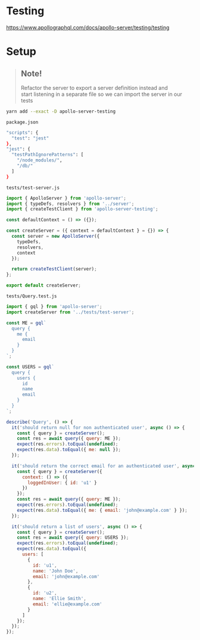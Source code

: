 # Testing

https://www.apollographql.com/docs/apollo-server/testing/testing

# Setup

> ## Note!
>
> Refactor the server to export a server definition instead and  
>  start listening in a separate file so we can import the server in our tests

```bash
yarn add --exact -D apollo-server-testing
```

`package.json`

```bash
"scripts": {
  "test": "jest"
},
"jest": {
  "testPathIgnorePatterns": [
    "/node_modules/",
    "/db/"
  ]
}
```

`tests/test-server.js`

```js
import { ApolloServer } from 'apollo-server';
import { typeDefs, resolvers } from '../server';
import { createTestClient } from 'apollo-server-testing';

const defaultContext = () => ({});

const createServer = ({ context = defaultContext } = {}) => {
  const server = new ApolloServer({
    typeDefs,
    resolvers,
    context
  });

  return createTestClient(server);
};

export default createServer;
```

`tests/Query.test.js`

```js
import { gql } from 'apollo-server';
import createServer from '../tests/test-server';

const ME = gql`
  query {
    me {
      email
    }
  }
`;

const USERS = gql`
  query {
    users {
      id
      name
      email
    }
  }
`;

describe('Query', () => {
  it('should return null for non authenticated user', async () => {
    const { query } = createServer();
    const res = await query({ query: ME });
    expect(res.errors).toEqual(undefined);
    expect(res.data).toEqual({ me: null });
  });

  it('should return the correct email for an authenticated user', async () => {
    const { query } = createServer({
      context: () => ({
        loggedInUser: { id: 'u1' }
      })
    });
    const res = await query({ query: ME });
    expect(res.errors).toEqual(undefined);
    expect(res.data).toEqual({ me: { email: 'john@example.com' } });
  });

  it('should return a list of users', async () => {
    const { query } = createServer();
    const res = await query({ query: USERS });
    expect(res.errors).toEqual(undefined);
    expect(res.data).toEqual({
      users: [
        {
          id: 'u1',
          name: 'John Doe',
          email: 'john@example.com'
        },
        {
          id: 'u2',
          name: 'Ellie Smith',
          email: 'ellie@example.com'
        }
      ]
    });
  });
});
```
